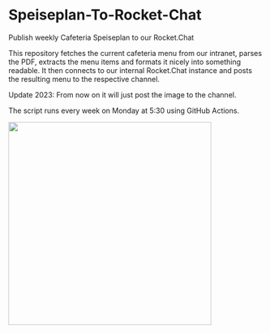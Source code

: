 # Speiseplan-To-Rocket-Chat

Publish weekly Cafeteria Speiseplan to our Rocket.Chat

This repository fetches the current cafeteria menu from our intranet, parses the PDF, extracts the menu items and formats it nicely into something readable.
It then connects to our internal Rocket.Chat instance and posts the resulting menu to the respective channel. 

Update 2023: From now on it will just post the image to the channel.

The script runs every week on Monday at 5:30 using GitHub Actions.

<img src="https://user-images.githubusercontent.com/14980558/215501967-505db5ee-9316-479a-b125-9a9049b1cb7f.png" data-canonical-src="https://user-images.githubusercontent.com/14980558/215501967-505db5ee-9316-479a-b125-9a9049b1cb7f.png" width="400" />
